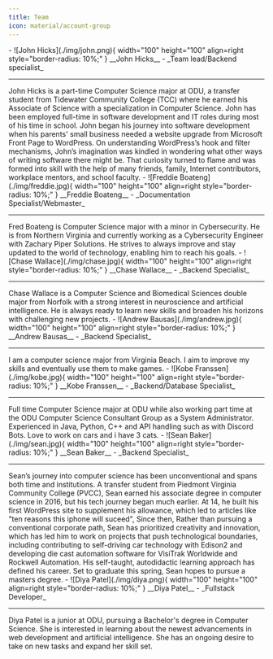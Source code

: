```yaml
---
title: Team
icon: material/account-group
---
```

<div class="grid cards" markdown>
- ![John Hicks](./img/john.png){ width="100" height="100" align=right style="border-radius: 10%;" }
  __John Hicks__ - _Team lead/Backend specialist_<br/><hr>
  John Hicks is a part-time Computer Science major at ODU, a transfer student from Tidewater Community College (TCC) where he earned his Associate of Science with a specialization in Computer Science. John has been employed full-time in software development and IT roles during most of his time in school. John began his journey into software development when his parents' small business needed a website upgrade from Microsoft Front Page to WordPress. On understanding WordPress’s hook and filter mechanisms, John’s imagination was kindled in wondering what other ways of writing software there might be. That curiosity turned to flame and was formed into skill with the help of many friends, family, Internet contributors, workplace mentors, and school faculty.
- ![Freddie Boateng](./img/freddie.jpg){ width="100" height="100" align=right style="border-radius: 10%;" }
  __Freddie Boateng__ - _Documentation Specialist/Webmaster_ <br/><hr>
  Fred Boateng is Computer Science major with a minor in Cybersecurity. He is from Northern Virginia and currently working as a Cybersecurity Engineer with Zachary Piper Solutions. He strives to always improve and stay updated  to the world of technology, enabling him to reach his goals.
- ![Chase Wallace](./img/chase.jpg){ width="100" height="100" align=right style="border-radius: 10%;" }
  __Chase Wallace__ - _Backend Specialist_  </br><hr>
  Chase Wallace is a Computer Science and Biomedical Sciences double major from Norfolk with a strong interest in neuroscience and artificial intelligence. He is always ready to learn new skills and broaden his horizons with challenging new projects.
- ![Andrew Bausas](./img/andrew.jpg){ width="100" height="100" align=right style="border-radius: 10%;" }
  __Andrew Bausas__ - _Backend Specialist_  </br><hr>
   I am a computer science major from Virginia Beach. I aim to improve my skills and eventually use them to make games.
- ![Kobe Franssen](./img/kobe.jpg){ width="100" height="100" align=right style="border-radius: 10%;" }
  __Kobe Franssen__ - _Backend/Database Specialist_ </br><hr>
  Full time Computer Science major at ODU while also working part time at the ODU Computer Science Consultant Group as a System Administrator. Experienced in Java, Python, C++ and API handling such as with Discord Bots. Love to work on cars and i have 3 cats.
- ![Sean Baker](./img/sean.jpg){ width="100" height="100" align=right style="border-radius: 10%;" }
  __Sean Baker__  - _Backend Specialist_</br><hr>
  Sean’s journey into computer science has been unconventional and spans both time and institutions. A transfer student from Piedmont Virginia Community College (PVCC), Sean earned his associate degree in computer science in 2016, but his tech journey began much earlier. At 14, he built his first WordPress site to supplement his allowance, which led to articles like "ten reasons this iphone will suceed",  Since then,  
  Rather than pursuing a conventional corporate path, Sean has prioritized creativity and innovation, which has led him to work on projects that push technological boundaries, including contributing to self-driving car technology with Edison2 and developing die cast automation software for VisiTrak Worldwide and Rockwell Automation. His self-taught, autodidactic learning approach has defined his career. Set to graduate this spring, Sean hopes to pursue a masters degree.  
- ![Diya Patel](./img/diya.png){ width="100" height="100" align=right style="border-radius: 10%;" }
  __Diya Patel__ - _Fullstack Developer_  </br><hr>
  Diya Patel is a junior at ODU, pursuing a Bachelor's degree in Computer Science. She is interested in learning about the newest advancements in web development and artificial intelligence. She has an ongoing   desire to take on new tasks and expand her skill set.  
</div>
